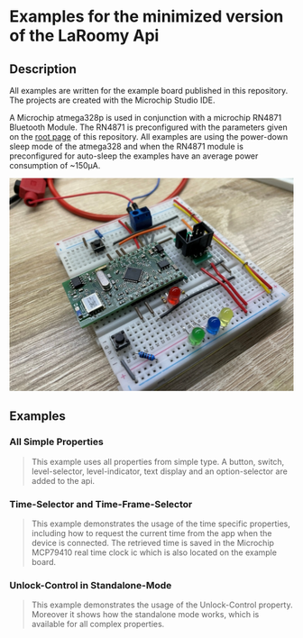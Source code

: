 # Examples for the minimized version of the LaRoomy Api

## Description

All examples are written for the example board published in this repository. The projects are created with the Microchip Studio IDE.

A Microchip atmega328p is used in conjunction with a microchip RN4871 Bluetooth Module. The RN4871 is preconfigured with the parameters given on the [root page](https://github.com/LaRoomy/LaRoomy_Min_API) of this repository. All examples are using the power-down sleep mode of the atmega328 and when the RN4871 module is preconfigured for auto-sleep the examples have an average power consumption of ~150µA.

![](res/common_bluetooth_control_board.jpg)

## Examples

### All Simple Properties
> This example uses all properties from simple type. A button, switch, level-selector, level-indicator, text display and an option-selector are added to the api.

### Time-Selector and Time-Frame-Selector
> This example demonstrates the usage of the time specific properties, including how to request the current time from the app when the device is connected. The retrieved time is saved in the Microchip MCP79410 real time clock ic which is also located on the example board.

### Unlock-Control in Standalone-Mode
> This example demonstrates the usage of the Unlock-Control property. Moreover it shows how the standalone mode works, which is available for all complex properties.
